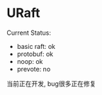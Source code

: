 # URaft

Current Status:

- basic raft: ok
- protobuf: ok
- noop: ok
- prevote: no

当前正在开发, bug很多正在修复
